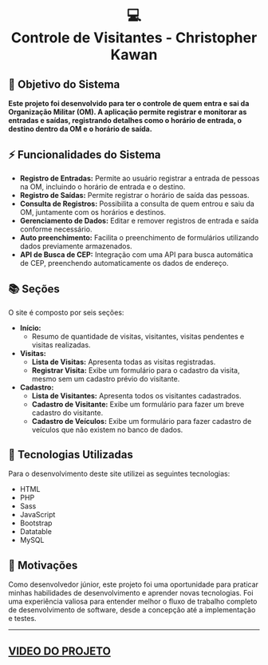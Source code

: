 <h1 align="center">
  💻<br>Controle de Visitantes - Christopher Kawan
</h1>

## 🎯 Objetivo do Sistema

**Este projeto foi desenvolvido para ter o controle de quem entra e sai da Organização Militar (OM). A aplicação permite registrar e monitorar as entradas e saídas, registrando detalhes como o horário de entrada, o destino dentro da OM e o horário de saída.**

## ⚡ Funcionalidades do Sistema

- **Registro de Entradas:** Permite ao usuário registrar a entrada de pessoas na OM, incluindo o horário de entrada e o destino.
- **Registro de Saídas:** Permite registrar o horário de saída das pessoas.
- **Consulta de Registros:** Possibilita a consulta de quem entrou e saiu da OM, juntamente com os horários e destinos.
- **Gerenciamento de Dados:** Editar e remover registros de entrada e saída conforme necessário.
- **Auto preenchimento:** Facilita o preenchimento de formulários utilizando dados previamente armazenados.
- **API de Busca de CEP:** Integração com uma API para busca automática de CEP, preenchendo automaticamente os dados de endereço.

## 📚 Seções

O site é composto por seis seções:

- **Início:**
  - Resumo de quantidade de visitas, visitantes, visitas pendentes e visitas realizadas.
- **Visitas:**
  - **Lista de Visitas:** Apresenta todas as visitas registradas.
  - **Registrar Visita:** Exibe um formulário para o cadastro da visita, mesmo sem um cadastro prévio do visitante.
- **Cadastro:**
  - **Lista de Visitantes:** Apresenta todos os visitantes cadastrados.
  - **Cadastro de Visitante:** Exibe um formulário para fazer um breve cadastro do visitante.
  - **Cadastro de Veículos:** Exibe um formulário para fazer cadastro de veículos que não existem no banco de dados.

## 💼 Tecnologias Utilizadas

Para o desenvolvimento deste site utilizei as seguintes tecnologias:

- HTML
- PHP
- Sass
- JavaScript
- Bootstrap
- Datatable
- MySQL

## 🚀 Motivações

Como desenvolvedor júnior, este projeto foi uma oportunidade para praticar minhas habilidades de desenvolvimento e aprender novas tecnologias. Foi uma experiência valiosa para entender melhor o fluxo de trabalho completo de desenvolvimento de software, desde a concepção até a implementação e testes.

---

## <a href="https://drive.google.com/file/d/10C8b3vhSLloeq9pLRqBp5caiIHTCPK4i/view?usp=sharing" rel="noopener" target="_blank">VIDEO DO PROJETO</a>
